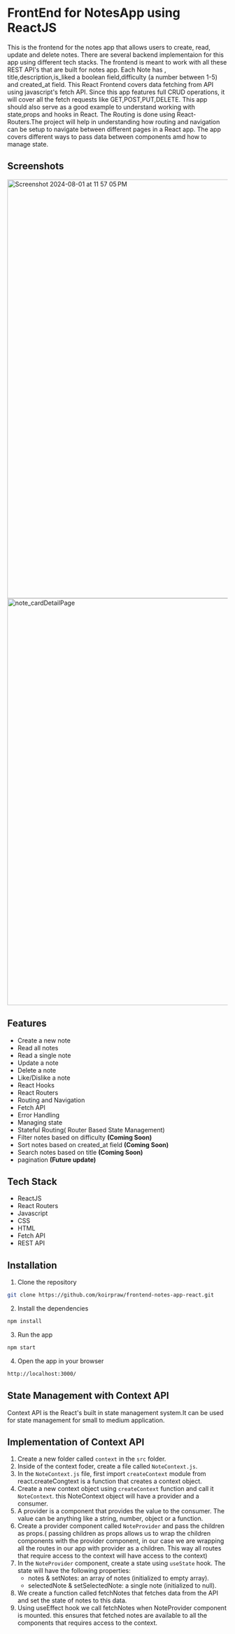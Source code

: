 # FrontEnd for NotesApp using ReactJS

This is the frontend for the notes app that allows users to create, read, update and delete notes. There are several backend implementaion for this app using different tech stacks. The frontend is meant to work with all these REST API's that are built for notes app. Each Note has , title,description,is_liked a boolean field,difficulty (a number between 1-5) and created_at field. This React Frontend covers data fetching from API using javascript's fetch API. Since this app features full CRUD operations, it will cover all the fetch requests like GET,POST,PUT,DELETE.
This app should also serve as a good example to understand working with state,props and hooks in React. The Routing is done using React-Routers.The project will help in understanding how routing and navigation can be setup to navigate between different pages in a React app. The app covers different ways to pass data between components amd how to manage state.

## Screenshots
<img width="955" 
 alt="Screenshot 2024-08-01 at 11 57 05 PM" src="https://github.com/user-attachments/assets/9b83986b-71eb-4c44-8b52-1a06b8ce904a">
 <img width="928" alt="note_cardDetailPage" src="https://github.com/user-attachments/assets/f29d6fdb-b686-407e-aeab-d3bea86c78a9">

## Features
- Create a new note
- Read all notes
- Read a single note
- Update a note
- Delete a note
- Like/Dislike a note
- React Hooks
- React Routers
- Routing and Navigation
- Fetch API
- Error Handling
- Managing state
- Stateful Routing( Router Based State Management)
- Filter notes based on difficulty **(Coming Soon)**
- Sort notes based on created_at field **(Coming Soon)**
- Search notes based on title **(Coming Soon)**
- pagination **(Future update)**

## Tech Stack
- ReactJS
- React Routers
- Javascript
- CSS
- HTML
- Fetch API
- REST API

## Installation
1. Clone the repository
```bash
git clone https://github.com/koirpraw/frontend-notes-app-react.git
```
2. Install the dependencies
```bash
npm install
```
3. Run the app
```bash
npm start
```
4. Open the app in your browser
```bash
http://localhost:3000/
```

## State Management with Context API
Context API is the React's built in state management system.It can be used for state management for small to medium application.

## Implementation of Context API
1. Create a new folder called `context` in the `src` folder.
2. Inside of the context foder, create a file called `NoteContext.js`.
3. In the `NoteContext.js` file, first import `createContext` module from react.createCongtext is a function that creates a context object.
4. Create a new context object using `createContext` function and call it `NoteContext`. this NoteContext object will have a provider and a consumer.
5. A provider is a component that provides the value to the consumer. The value can be anything like a string, number, object or a function.
6. Create a provider component called `NoteProvider` and pass the children as props.( passing children as props allows us to wrap the children components with the provider component, in our case we are wrapping all the routes in our app with provider as a children. This way all routes that require access to the context will have access to the context)
7. In the `NoteProvider` component, create a state using `useState` hook. The state will have the following properties:
   - notes & setNotes: an array of notes (initialized to empty array).
   - selectedNote & setSelectedNote: a single note (initialized to null).
8. We create a function called fetchNotes that fetches data from the API and set the state of notes to this data.
9. Using useEffect hook we call fetchNotes when NoteProvider component is mounted. this ensures that fetched notes are available to all the components that requires access to the context.

